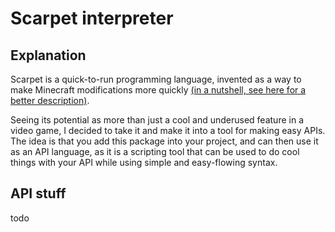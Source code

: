 # Scarpet interpreter

## Explanation
Scarpet is a quick-to-run programming language, invented as a way to make Minecraft modifications more quickly
[(in a nutshell, see here for a better description)](https://github.com/gnembon/fabric-carpet).

Seeing its potential as more than just a cool and underused feature in a video game, I decided to take it and make it into
a tool for making easy APIs. The idea is that you add this package into your project, and can then use it as an API language,
as it is a scripting tool that can be used to do cool things with your API while using simple and easy-flowing syntax.

## API stuff
todo
